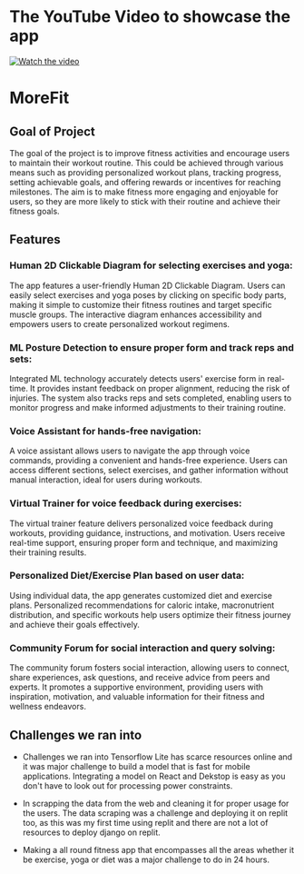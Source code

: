 # The YouTube Video to showcase the app

[![Watch the video](https://i.imgur.com/DMedKWB.jpg)](https://youtu.be/h7gDO-5mnqs)

# MoreFit

## Goal of Project

The goal of the project is to improve fitness activities and encourage users to maintain their workout routine. This could be achieved through various means such as providing personalized workout plans, tracking progress, setting achievable goals, and offering rewards or incentives for reaching milestones. The aim is to make fitness more engaging and enjoyable for users, so they are more likely to stick with their routine and achieve their fitness goals.

## Features

### Human 2D Clickable Diagram for selecting exercises and yoga:

The app features a user-friendly Human 2D Clickable Diagram. Users can easily select exercises and yoga poses by clicking on specific body parts, making it simple to customize their fitness routines and target specific muscle groups. The interactive diagram enhances accessibility and empowers users to create personalized workout regimens.

### ML Posture Detection to ensure proper form and track reps and sets:
Integrated ML technology accurately detects users' exercise form in real-time. It provides instant feedback on proper alignment, reducing the risk of injuries. The system also tracks reps and sets completed, enabling users to monitor progress and make informed adjustments to their training routine.

### Voice Assistant for hands-free navigation:
A voice assistant allows users to navigate the app through voice commands, providing a convenient and hands-free experience. Users can access different sections, select exercises, and gather information without manual interaction, ideal for users during workouts.

### Virtual Trainer for voice feedback during exercises:
The virtual trainer feature delivers personalized voice feedback during workouts, providing guidance, instructions, and motivation. Users receive real-time support, ensuring proper form and technique, and maximizing their training results.

### Personalized Diet/Exercise Plan based on user data:
Using individual data, the app generates customized diet and exercise plans. Personalized recommendations for caloric intake, macronutrient distribution, and specific workouts help users optimize their fitness journey and achieve their goals effectively.

### Community Forum for social interaction and query solving:
The community forum fosters social interaction, allowing users to connect, share experiences, ask questions, and receive advice from peers and experts. It promotes a supportive environment, providing users with inspiration, motivation, and valuable information for their fitness and wellness endeavors.

## Challenges we ran into

- Challenges we ran into
Tensorflow Lite has scarce resources online and it was major challenge to build a model that is fast for mobile applications. Integrating a model on React and Dekstop is easy as you don't have to look out for processing power constraints.

- In scrapping the data from the web and cleaning it for proper usage for the users. The data scraping was a challenge and deploying it on replit too, as this was my first time using replit and there are not a lot of resources to deploy django on replit.

- Making a all round fitness app that encompasses all the areas whether it be exercise, yoga or diet was a major challenge to do in 24 hours.

